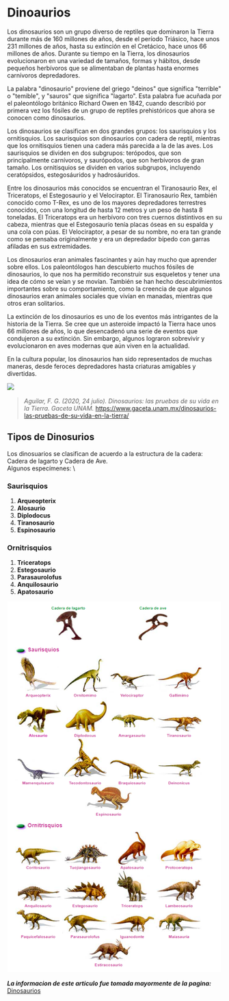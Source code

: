 # **Dinoaurios**  

Los dinosaurios son un grupo diverso de reptiles que dominaron la Tierra durante más de 160 millones de años, desde el período Triásico, hace unos 231 millones de años, hasta su extinción en el Cretácico, hace unos 66 millones de años. Durante su tiempo en la Tierra, los dinosaurios evolucionaron en una variedad de tamaños, formas y hábitos, desde pequeños herbívoros que se alimentaban de plantas hasta enormes carnívoros depredadores.

La palabra "dinosaurio" proviene del griego "deinos" que significa "terrible" o "temible", y "sauros" que significa "lagarto". Esta palabra fue acuñada por el paleontólogo británico Richard Owen en 1842, cuando describió por primera vez los fósiles de un grupo de reptiles prehistóricos que ahora se conocen como dinosaurios.

Los dinosaurios se clasifican en dos grandes grupos: los saurisquios y los ornitisquios. Los saurisquios son dinosaurios con cadera de reptil, mientras que los ornitisquios tienen una cadera más parecida a la de las aves. Los saurisquios se dividen en dos subgrupos: terópodos, que son principalmente carnívoros, y saurópodos, que son herbívoros de gran tamaño. Los ornitisquios se dividen en varios subgrupos, incluyendo ceratópsidos, estegosáuridos y hadrosáuridos.

Entre los dinosaurios más conocidos se encuentran el Tiranosaurio Rex, el Triceratops, el Estegosaurio y el Velociraptor. El Tiranosaurio Rex, también conocido como T-Rex, es uno de los mayores depredadores terrestres conocidos, con una longitud de hasta 12 metros y un peso de hasta 8 toneladas. El Triceratops era un herbívoro con tres cuernos distintivos en su cabeza, mientras que el Estegosaurio tenía placas óseas en su espalda y una cola con púas. El Velociraptor, a pesar de su nombre, no era tan grande como se pensaba originalmente y era un depredador bípedo con garras afiladas en sus extremidades.

Los dinosaurios eran animales fascinantes y aún hay mucho que aprender sobre ellos. Los paleontólogos han descubierto muchos fósiles de dinosaurios, lo que nos ha permitido reconstruir sus esqueletos y tener una idea de cómo se veían y se movían. También se han hecho descubrimientos importantes sobre su comportamiento, como la creencia de que algunos dinosaurios eran animales sociales que vivían en manadas, mientras que otros eran solitarios.

La extinción de los dinosaurios es uno de los eventos más intrigantes de la historia de la Tierra. Se cree que un asteroide impactó la Tierra hace unos 66 millones de años, lo que desencadenó una serie de eventos que condujeron a su extinción. Sin embargo, algunos lograron sobrevivir y evolucionaron en aves modernas que aún viven en la actualidad.

En la cultura popular, los dinosaurios han sido representados de muchas maneras, desde feroces depredadores hasta criaturas amigables y divertidas.

<img src= "https://www.gaceta.unam.mx/wp-content/uploads/2020/06/dinsdes.jpg" width="500">

> _*Aguilar, F. G. (2020, 24 julio). Dinosaurios: las pruebas de su vida en la Tierra. Gaceta UNAM*._ https://www.gaceta.unam.mx/dinosaurios-las-pruebas-de-su-vida-en-la-tierra/

## **Tipos de Dinosurios**  
Los dinosuarios se clasifican de acuerdo a la estructura de la cadera: Cadera de lagarto y Cadera de Ave. \
Algunos especímenes: \

### Saurisquios  
1. **Arqueopterix**
2. **Alosaurio**
3. **Diplodocus**
4. **Tiranosaurio**
5. **Espinosaurio**

### Ornitrisquios 
1. **Triceratops**
2. **Estegosaurio**
3. **Parasaurolofus**
4. **Anquilosaurio**
5. **Apatosaurio**
 
<img src= "tipo de dinosaurios.PNG" width="500">
 
***La informacion de este articulo fue tomada mayormente de la pagina:***
[Dinosaurios](https://www.revista.unam.mx/vol.2/num4/sabias1/tipos.html)


